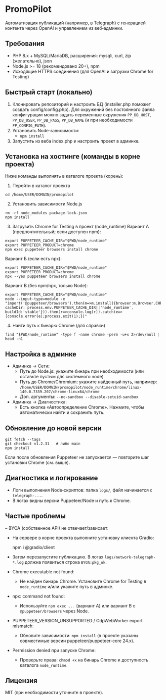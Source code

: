 # PromoPilot

Автоматизация публикаций (например, в Telegraph) с генерацией контента через OpenAI и управлением из веб‑админки.

## Требования
- PHP 8.x + MySQL/MariaDB, расширения: mysqli, curl, zip (желательно), json
- Node.js >= 18 (рекомендовано 20+), npm
- Исходящие HTTPS соединения (для OpenAI и загрузки Chrome for Testing)

## Быстрый старт (локально)
1) Клонировать репозиторий и настроить БД (installer.php поможет создать config/config.php). Для окружений без постоянного файла конфигурации можно задать переменные окружения `PP_DB_HOST`, `PP_DB_USER`, `PP_DB_PASS`, `PP_DB_NAME` (и при необходимости `PP_CONFIG_PATH`).
2) Установить Node‑зависимости:
   - `npm install`
3) Запустить из веба index.php и настроить проект в админке.

## Установка на хостинге (команды в корне проекта)
Ниже команды выполнять в каталоге проекта (корень):

1) Перейти в каталог проекта
```
cd /home/USER/DOMAIN/promopilot
```

2) Установить зависимости Node.js
```
rm -rf node_modules package-lock.json
npm install
```

3) Загрузить Chrome for Testing в проект (node_runtime)
Вариант А (предпочтительный; если доступен npm):
```
export PUPPETEER_CACHE_DIR="$PWD/node_runtime"
export PUPPETEER_PRODUCT=chrome
npm exec puppeteer browsers install chrome
```
Вариант Б (если есть npx):
```
export PUPPETEER_CACHE_DIR="$PWD/node_runtime"
export PUPPETEER_PRODUCT=chrome
npx --yes puppeteer browsers install chrome
```
Вариант В (без npm/npx, только Node):
```
export PUPPETEER_CACHE_DIR="$PWD/node_runtime"
node --input-type=module -e "import('@puppeteer/browsers').then(m=>m.install({browser:m.Browser.CHROME, cacheDir: process.env.PUPPETEER_CACHE_DIR||'node_runtime', buildId:'stable'})).then(r=>console.log(r)).catch(e=>{console.error(e);process.exit(1);})"
```

4) Найти путь к бинарю Chrome (для справки)
```
find "$PWD/node_runtime" -type f -name chrome -perm -u+x 2>/dev/null | head -n1
```

## Настройка в админке
- Админка → Сети:
  - Путь до Node.js: укажите бинарь при необходимости (или оставьте пустым для системного node)
  - Путь до Chrome/Chromium: укажите найденный путь, например:
    `/home/USER/DOMAIN/promopilot/node_runtime/chrome/linux-140.0.7339.207/chrome-linux64/chrome`
  - Доп. аргументы: `--no-sandbox --disable-setuid-sandbox`
- Админка → Диагностика:
  - Есть кнопка «Автоопределение Chrome». Нажмите, чтобы автоматически найти и сохранить путь.

## Обновление до новой версии
```
git fetch --tags
git checkout v1.2.31   # либо main
npm install
```
Если после обновления Puppeteer не запускается — повторите шаг установки Chrome (см. выше).

## Диагностика и логирование
- Логи выполнения Node‑скриптов: папка `logs/`, файл начинается с `telegraph-...`. 
- В логах видны версии Puppeteer/Node и путь к Chrome.

## Частые проблемы
– BYOA (собственное API) не отвечает/зависает:
  - На сервере в корне проекта выполните установку клиента Gradio:
    
    npm i @gradio/client
    
  - Затем перезапустите публикацию. В логах `logs/network-telegraph-*.log` должна появиться строка `BYOA:pkg_ok`.
- Chrome executable not found:
  - Не найден бинарь Chrome. Установите Chrome for Testing в `node_runtime` и/или укажите путь в админке.
- npx: command not found:
  - Используйте `npm exec ...` (вариант А) или вариант В c `@puppeteer/browsers` через Node.
- PUPPETEER_VERSION_UNSUPPORTED / CdpWebWorker export mismatch:
  - Обновите зависимости: `npm install` (в проекте указаны совместимые версии puppeteer/puppeteer-core 24.x).
- Permission denied при запуске Chrome:
  - Проверьте права: `chmod +x` на бинарь Chrome и доступность каталога `node_runtime`.

## Лицензия
MIT (при необходимости уточните в проекте).
